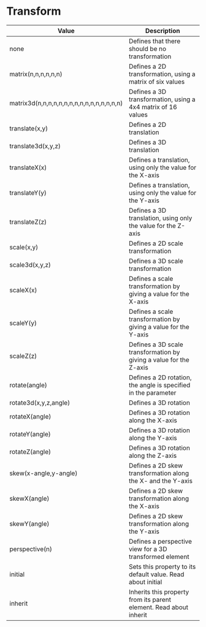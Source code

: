 # Transform

| Value                                     | Description                                                        |
| ----------------------------------------- | ------------------------------------------------------------------ |
| none                                      | Defines that there should be no transformation                     |
| matrix(n,n,n,n,n,n)                       | Defines a 2D transformation, using a matrix of six values          |
| matrix3d(n,n,n,n,n,n,n,n,n,n,n,n,n,n,n,n) | Defines a 3D transformation, using a 4x4 matrix of 16 values       |
| translate(x,y)                            | Defines a 2D translation                                           |
| translate3d(x,y,z)                        | Defines a 3D translation                                           |
| translateX(x)                             | Defines a translation, using only the value for the X-axis         |
| translateY(y)                             | Defines a translation, using only the value for the Y-axis         |
| translateZ(z)                             | Defines a 3D translation, using only the value for the Z-axis      |
| scale(x,y)                                | Defines a 2D scale transformation                                  |
| scale3d(x,y,z)                            | Defines a 3D scale transformation                                  |
| scaleX(x)                                 | Defines a scale transformation by giving a value for the X-axis    |
| scaleY(y)                                 | Defines a scale transformation by giving a value for the Y-axis    |
| scaleZ(z)                                 | Defines a 3D scale transformation by giving a value for the Z-axis |
| rotate(angle)                             | Defines a 2D rotation, the angle is specified in the parameter     |
| rotate3d(x,y,z,angle)                     | Defines a 3D rotation                                              |
| rotateX(angle)                            | Defines a 3D rotation along the X-axis                             |
| rotateY(angle)                            | Defines a 3D rotation along the Y-axis                             |
| rotateZ(angle)                            | Defines a 3D rotation along the Z-axis                             |
| skew(x-angle,y-angle)                     | Defines a 2D skew transformation along the X- and the Y-axis       |
| skewX(angle)                              | Defines a 2D skew transformation along the X-axis                  |
| skewY(angle)                              | Defines a 2D skew transformation along the Y-axis                  |
| perspective(n)                            | Defines a perspective view for a 3D transformed element            |
| initial                                   | Sets this property to its default value. Read about initial        |
| inherit                                   | Inherits this property from its parent element. Read about inherit |
